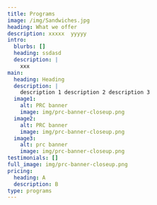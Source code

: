 ```yaml
---
title: Programs
image: /img/Sandwiches.jpg
heading: What we offer
description: xxxxx  yyyyy
intro:
  blurbs: []
  heading: ssdasd
  description: |
    xxx
main:
  heading: Heading
  description: |
    description 1 description 2 description 3
  image1:
    alt: PRC banner
    image: img/prc-banner-closeup.png
  image2:
    alt: PRC banner
    image: img/prc-banner-closeup.png
  image3:
    alt: prc banner
    image: img/prc-banner-closeup.png
testimonials: []
full_image: img/prc-banner-closeup.png
pricing:
  heading: A
  description: B
type: programs
---
```

